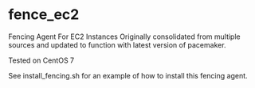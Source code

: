 # fence_ec2
Fencing Agent For EC2 Instances
Originally consolidated from multiple sources and updated to function with latest version of pacemaker. 

Tested on CentOS 7

See install_fencing.sh for an example of how to install this fencing agent. 
